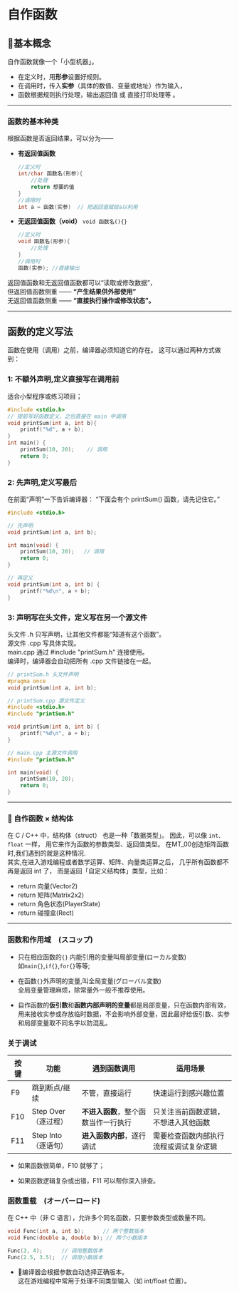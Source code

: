 # 自作函数

## 🌿基本概念

自作函数就像一个「小型机器」。<br>
- 在定义时，用**形参**设置好规则。
- 在调用时，传入**实参**（具体的数值、变量或地址）作为输入，
- 函数根据规则执行处理，输出返回值 或 直接打印处理等 。

---

### 函数的基本种类

根据函数是否返回结果，可以分为——

- **有返回值函数**  

    ```c
    //定义时
    int/char 函数名(形参){
        //处理
        return 想要的值 
    }                              
    //调用时                        
    int a = 函数(实参)  // 把返回值赋给a以利用
    ```
- **无返回值函数（void）** `void 函数名(){}`

    ```c
    //定义时
    void 函数名(形参){
        //处理
    }
    //调用时
    函数(实参); //直接输出
    ```

返回值函数和无返回值函数都可以“读取或修改数据”，<br>
但返回值函数侧重 —— **“产生结果供外部使用”** <br>
无返回值函数侧重 —— **“直接执行操作或修改状态”。**

---

## 函数的定义写法

函数在使用（调用）之前，编译器必须知道它的存在。
这可以通过两种方式做到：

### 1: 不额外声明,定义直接写在调用前

适合小型程序或练习项目；

```c
#include <stdio.h>
// 提前写好函数定义，之后直接在 main 中调用
void printSum(int a, int b){
    printf("%d", a + b);
}
int main() {
    printSum(10, 20);    // 调用
    return 0;
}
```
### 2: 先声明,定义写最后

在前面“声明”一下告诉编译器：
“下面会有个 printSum() 函数，请先记住它。”

```c
#include <stdio.h>

// 先声明
void printSum(int a, int b);

int main(void) {
    printSum(10, 20);   // 调用
    return 0;
}

// 再定义
void printSum(int a, int b) {
    printf("%d\n", a + b);
}
```
### 3: 声明写在头文件，定义写在另一个源文件
头文件 .h 只写声明，让其他文件都能“知道有这个函数”。<br>
源文件 .cpp 写具体实现。<br>
main.cpp 通过 #include "printSum.h" 连接使用。<br>
编译时，编译器会自动把所有 .cpp 文件链接在一起。<br>
```c
// printSum.h 头文件声明
#pragma once
void printSum(int a, int b);
```
```c
// printSum.cpp 源文件定义
#include <stdio.h>
#include "printSum.h"

void printSum(int a, int b) {
    printf("%d\n", a + b);
}
```
```c
// main.cpp 主源文件调用
#include "printSum.h"

int main(void) {
    printSum(10, 20);
    return 0;
}
```

---

### 📘 自作函数 × 结构体
在 C / C++ 中，结构体（struct） 也是一种「数据类型」。
因此，可以像 `int、float` 一样，
用它来作为函数的参数类型、返回值类型。
在MT_00创造矩阵函数时,我们遇到的就是这种情况.<br>
其实,在进入游戏编程或者数学运算、矩阵、向量类运算之后，
几乎所有函数都不再是返回 int 了，
而是返回「自定义结构体」类型，比如：

- return 向量(Vector2)
- return 矩阵(Matrix2x2)
- return 角色状态(PlayerState)
- return 碰撞盒(Rect)

---

### 函数和作用域　(スコップ)

- 只在相应函数的`{}` 内能引用的变量叫局部变量(ローカル変数)<br>如`main{}`,`if{}`,`for{}`等等;

- 在函数`{}`外声明的变量,叫全局变量(グローバル変数)<br>
全局变量管理麻烦，除常量外一般不推荐使用。

- 自作函数的**仮引数**和**函数内部声明的变量**都是局部变量，只在函数内部有效，用来接收实参或存放临时数据，不会影响外部变量，因此最好给仮引数、实参和局部变量取不同名字以防混乱。

### 关于调试
| 按键  | 功能             | 遇到函数调用               | 适用场景                |
| --- | -------------- | -------------------- | ------------------- |
| F9  | 跳到断点/继续        | 不管，直接运行              | 快速运行到感兴趣位置          |
| F10 | Step Over（逐过程） | **不进入函数**，整个函数当作一行执行 | 只关注当前函数逻辑，不想进入其他函数  |
| F11 | Step Into（逐语句） | **进入函数内部**，逐行调试      | 需要检查函数内部执行流程或调试复杂逻辑 |

- 如果函数很简单，F10 就够了；

- 如果函数逻辑复杂或出错，F11 可以帮你深入排查。

### 函数重载　(オーバーロード)

在 C++ 中（非 C 语言），允许多个同名函数，只要参数类型或数量不同。
```c
void Func(int a, int b);      // 两个整数版本
void Func(double a, double b); // 两个小数版本

Func(3, 4);      // 调用整数版本
Func(2.5, 3.5);  // 调用小数版本
```
- 📘编译器会根据参数自动选择正确版本。<br>
这在游戏编程中常用于处理不同类型输入（如 int/float 位置）。